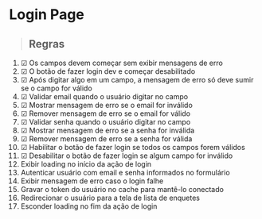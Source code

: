 # Login Page

> ## Regras

1. ☑ Os campos devem começar sem exibir mensagens de erro
2. ☑ O botão de fazer login dev e começar desabilitado
3. ☑ Após digitar algo em um campo, a mensagem de erro só deve sumir se o campo for válido
4. ☑ Validar email quando o usuário digitar no campo
5. ☑ Mostrar mensagem de erro se o email for inválido
6. ☑ Remover mensagem de erro se o email for válido
7. ☑ Validar senha quando o usuário digitar no campo
8. ☑ Mostrar mensagem de erro se a senha for inválida
9. ☑ Remover mensagem de erro se a senha for válida
10. ☑ Habilitar o botão de fazer login se todos os campos forem válidos
11. ☑ Desabilitar o botão de fazer login se algum campo for inválido
12. Exibir loading no início da ação de login
13. Autenticar usuário com email e senha informados no formulário
14. Exibir mensagem de erro caso o login falhe
15. Gravar o token do usuário no cache para mantê-lo conectado
16. Redirecionar o usuário para a tela de lista de enquetes
17. Esconder loading no fim da ação de login
